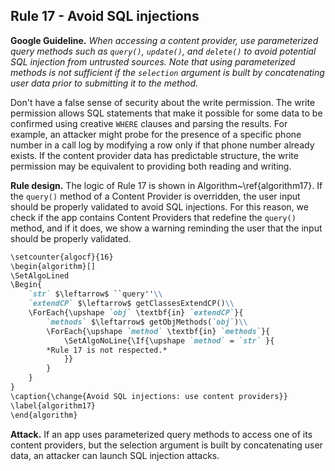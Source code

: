 ## Rule 17 - Avoid SQL injections 

**Google Guideline.** 
*When accessing a content provider, use parameterized query methods such as `query()`, `update()`, and `delete()` to avoid potential SQL injection from untrusted sources. Note that using parameterized methods is not sufficient if the `selection` argument is built by concatenating user data prior to submitting it to the method.*

Don't have a false sense of security about the write permission. The write permission allows SQL statements that make it possible for some data to be confirmed using creative `WHERE` clauses and parsing the results. For example, an attacker might probe for the presence of a specific phone number in a call log by modifying a row only if that phone number already exists. If the content provider data has predictable structure, the write permission may be equivalent to providing both reading and writing.

**Rule design.** The logic of Rule 17 is shown in Algorithm~\ref{algorithm17}. If the `query()` method of a Content Provider is overridden, the user input should be properly validated to avoid SQL injections. For this reason, we check if the app contains Content Providers that redefine the `query()` method, and if it does, we show a warning reminding the user that the input should be properly validated. 

```md
\setcounter{algocf}{16}
\begin{algorithm}[]
\SetAlgoLined
\Begin{
	`str` $\leftarrow$ ``query''\\
	`extendCP` $\leftarrow$ getClassesExtendCP()\\
	\ForEach{\upshape `obj` \textbf{in} `extendCP`}{
	    `methods` $\leftarrow$ getObjMethods(`obj`)\\
	    \ForEach{\upshape `method` \textbf{in} `methods`}{
	        \SetAlgoNoLine{\If{\upshape `method` = `str` }{
	    *Rule 17 is not respected.*
	        }}
	    }
	}
}
\caption{\change{Avoid SQL injections: use content providers}}
\label{algorithm17}
\end{algorithm}
```

**Attack.** If an app uses parameterized query methods to access one of its content providers, but the selection argument is built by concatenating user data, an attacker can launch SQL injection attacks. 
